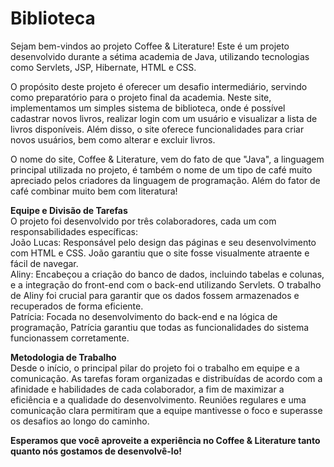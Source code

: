 # Biblioteca

Sejam bem-vindos ao projeto Coffee & Literature! Este é um projeto desenvolvido durante a sétima academia de Java, utilizando tecnologias como Servlets, JSP, Hibernate, HTML e CSS.
            
O propósito deste projeto é oferecer um desafio intermediário, servindo como preparatório para o projeto final da academia. Neste site, implementamos um simples sistema de biblioteca, onde é possível cadastrar novos livros, realizar login com um usuário e visualizar a lista de livros disponíveis. Além disso, o site oferece funcionalidades para criar novos usuários, bem como alterar e excluir livros.
            
O nome do site, Coffee & Literature, vem do fato de que "Java", a linguagem principal utilizada no projeto, é também o nome de um tipo de café muito apreciado pelos criadores da linguagem de programação. Além do fator de café combinar muito bem com literatura!
            
<b>Equipe e Divisão de Tarefas</b> <br>
O projeto foi desenvolvido por três colaboradores, cada um com responsabilidades específicas:           
João Lucas: Responsável pelo design das páginas e seu desenvolvimento com HTML e CSS. João garantiu que o site fosse visualmente atraente e fácil de navegar.<br>
Aliny: Encabeçou a criação do banco de dados, incluindo tabelas e colunas, e a integração do front-end com o back-end utilizando Servlets. O trabalho de Aliny foi crucial para garantir que os dados fossem armazenados e recuperados de forma eficiente.<br>
Patrícia: Focada no desenvolvimento do back-end e na lógica de programação, Patrícia garantiu que todas as funcionalidades do sistema funcionassem corretamente.

<b>Metodologia de Trabalho</b> <br>
Desde o início, o principal pilar do projeto foi o trabalho em equipe e a comunicação. As tarefas foram organizadas e distribuídas de acordo com a afinidade e habilidades de cada colaborador, a fim de maximizar a eficiência e a qualidade do desenvolvimento. Reuniões regulares e uma comunicação clara permitiram que a equipe mantivesse o foco e superasse os desafios ao longo do caminho.
            
<b>Esperamos que você aproveite a experiência no Coffee & Literature tanto quanto nós gostamos de desenvolvê-lo!</b>

